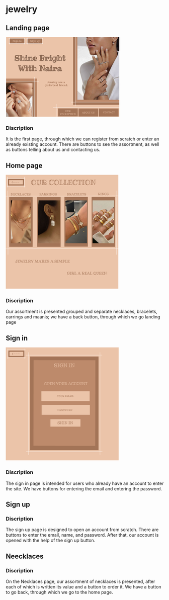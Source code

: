 # jewelry
## Landing page
![alt text](<https://github.com/htc4/Naira/blob/main/images/Screenshot%20from%202024-03-06%2010-52-39.png>)
### Discription
It is the first page, through which we can register from scratch or enter an already existing account. There are buttons to see the assortment, as well as buttons telling about us and contacting us.
## Home page
![alt text](<https://github.com/htc4/Naira/blob/main/images/Screenshot%20from%202024-03-06%2010-54-39.png>)
### Discription
Our assortment is presented grouped and separate necklaces, bracelets, earrings and maanis; we have a back button, through which we go landing page
## Sign in
![alt text](<https://github.com/htc4/Naira/blob/main/images/Screenshot%20from%202024-03-06%2010-55-23.png>)
### Discription
The sign in page is intended for users who already have an account to enter the site. We have buttons for entering the email and entering the password.
## Sign up
### Discription
The sign up page is designed to open an account from scratch. There are buttons to enter the email, name, and password. After that, our account is opened with the help of the sign up button.
## Neecklaces
### Discription
On the Necklaces page, our assortment of necklaces is presented, after each of which is written its value and a button to order it. We have a button to go back, through which we go to the home page.
